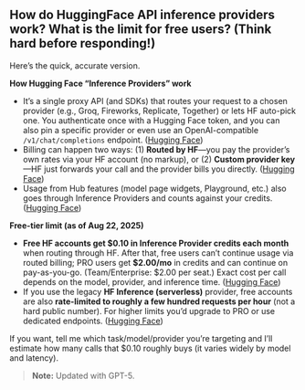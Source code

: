 ## How do HuggingFace API inference providers work? What is the limit for free users? (Think hard before responding!)

Here’s the quick, accurate version.

**How Hugging Face “Inference Providers” work**

* It’s a single proxy API (and SDKs) that routes your request to a chosen provider (e.g., Groq, Fireworks, Replicate, Together) or lets HF auto-pick one. You authenticate once with a Hugging Face token, and you can also pin a specific provider or even use an OpenAI-compatible `/v1/chat/completions` endpoint. ([Hugging Face][1])
* Billing can happen two ways: (1) **Routed by HF**—you pay the provider’s own rates via your HF account (no markup), or (2) **Custom provider key**—HF just forwards your call and the provider bills you directly. ([Hugging Face][2])
* Usage from Hub features (model page widgets, Playground, etc.) also goes through Inference Providers and counts against your credits. ([Hugging Face][3])

**Free-tier limit (as of Aug 22, 2025)**

* **Free HF accounts get \$0.10 in Inference Provider credits each month** when routing through HF. After that, free users can’t continue usage via routed billing; PRO users get **\$2.00/mo** in credits and can continue on pay-as-you-go. (Team/Enterprise: \$2.00 per seat.) Exact cost per call depends on the model, provider, and inference time. ([Hugging Face][2])
* If you use the legacy **HF Inference (serverless)** provider, free accounts are also **rate-limited to roughly a few hundred requests per hour** (not a hard public number). For higher limits you’d upgrade to PRO or use dedicated endpoints. ([Hugging Face][4])

If you want, tell me which task/model/provider you’re targeting and I’ll estimate how many calls that \$0.10 roughly buys (it varies widely by model and latency).

[1]: https://huggingface.co/docs/inference-providers/en/index "Inference Providers"
[2]: https://huggingface.co/docs/inference-providers/en/pricing "Pricing and Billing"
[3]: https://huggingface.co/docs/inference-providers/en/hub-integration "Hub Integration"
[4]: https://huggingface.co/learn/cookbook/en/enterprise_hub_serverless_inference_api?utm_source=chatgpt.com "Serverless Inference API - Hugging Face Open-Source AI ..."

> **Note:** Updated with GPT-5.

